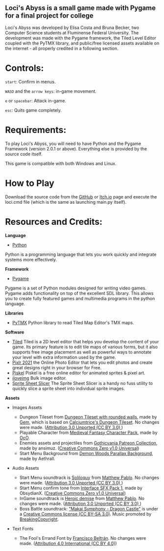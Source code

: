 

 ## **Loci's Abyss** is a small game made with Pygame for a final project for college
 
 Loci's Abyss was developed by Elisa Costa and Bruna Becker, two Computer Science students at Fluminense Federal University. The development was made with the Pygame framework, the Tiled Level Editor coupled with the PyTMX library, and public/free licensed assets available on the internet - all properly credited in a following section.

# Controls:

`start`: Confirm in menus.

`WASD` and the `arrow keys`: in-game movement. 

`e` or `spacebar`: Attack in-game.

`esc`: Quits game completely.


# Requirements:

To play Loci's Abyss, you will need to have Python and the Pygame Framework (version 2.0.1 or above). Everything else is provided by the source code itself.

This game is compatible with both Windows and Linux.

# How to Play 

Download the source code from the [GitHub](https://github.com/BrunaBecker/LocisAbyss) or [Itch.io](https://brunaeelisa.itch.io/locis-abyss) page and execute the loci.cmd file (which is the same as launching main.py itself).

# Resources and Credits:
	
**Language**

* [Python](https://www.python.org/)

Python is a programming language that lets you work quickly and integrate systems more effectively.

**Framework**

* [Pygame](https://www.pygame.org/news)

Pygame is a set of Python modules designed for writing video games. Pygame adds functionality on top of the excellent SDL library. This allows you to create fully featured games and multimedia programs in the python language.

**Libraries**

* [PyTMX](https://github.com/bitcraft/pytmx) Python library to read Tiled Map Editor's TMX maps. 

**Software**

* [Tiled](https://www.mapeditor.org/) Tiled is a 2D level editor that helps you develop the content of your game. Its primary feature is to edit tile maps of various forms, but it also supports free image placement as well as powerful ways to annotate your level with extra information used by the game.
* [Pixlr 2021](https://pixlr.com/) the Online Photo Editor that lets you edit photos and create great designs right in your browser for Free.
* [Piskel](https://www.piskelapp.com/) Piskel is a free online editor for animated sprites & pixel art.
* [iloveimg](https://www.iloveimg.com/resize-image) Bulk image editor.
* [Sprite Sheet Slicer](https://isometric8.itch.io/sprite-sheet-slicer) The Sprite Sheet Slicer is a handy no fuss utility to quickly slice a sprite sheet into individual sprite images.

**Assets** 

* Images Assets
    * Dungeon Tileset from [Dungeon Tileset with rounded walls](https://opengameart.org/content/dungeon-tileset-with-rounded-walls), made by [Gem](http://www.limbusdev.de/), which is based on [Calciumtrice's Dungeon Tileset](http://opengameart.org/content/dungeon-tileset-1). No changes were made. ([Attribution 3.0 Unported (CC BY 3.0) ](https://creativecommons.org/licenses/by/3.0/))
    * Playable Character from [Medieval Fantasy Character Pack](https://oco.itch.io/medieval-fantasy-character-pack), made by [OcO](https://oco.itch.io/).
	* Enemies assets and projectiles from [Gothicvania Patreon Collection](https://ansimuz.itch.io/gothicvania-patreon-collection), made by ansimuz. ([Creative Commons Zero v1.0 Universal](https://creativecommons.org/licenses/by/1.0/))
    * Start Menu Background from [Demon Woods Parallax Background](https://aethrall.itch.io/demon-woods-parallax-background), made by Aethrall.


* Audio Assets
    * Start Menu soundtrack is [Soliloquy](https://opengameart.org/content/soliloquy) from [Matthew Pablo](http://www.matthewpablo.com/contact). No changes were made. ([Attribution 3.0 Unported (CC BY 3.0) ](https://creativecommons.org/licenses/by/3.0/))
	* Start Menu confirm tone from [Interface SFX Pack 1](https://obsydianx.itch.io/interface-sfx-pack-1), made by ObsydianX. ([Creative Commons Zero v1.0 Universal](https://creativecommons.org/licenses/by/1.0/))
    * InGame soundtrack is [Heroic demise](https://opengameart.org/content/heroic-demise-updated-version) from [Matthew Pablo](http://www.matthewpablo.com/contact). No changes were made. ([Attribution 3.0 Unported (CC BY 3.0) ](https://creativecommons.org/licenses/by/3.0/))
    * Boss Battle soundtrack: ["Makai Symphony - Dragon Castle"](https://www.youtube.com/watch?v=9gBTKiVqprE) is under a [Creative Commons license (CC BY-SA 3.0)](https://creativecommons.org/licenses/by/3.0/). Music promoted by [BreakingCopyright](https://bit.ly/b-dragon-castle).


* Text Fonts 
	* The Fool's Errand Font by [Francisco Beltrán](https://frankqbe.tumblr.com/). No changes were made. ([Attribution 4.0 International (CC BY 4.0)](https://creativecommons.org/licenses/by/4.0/#))


